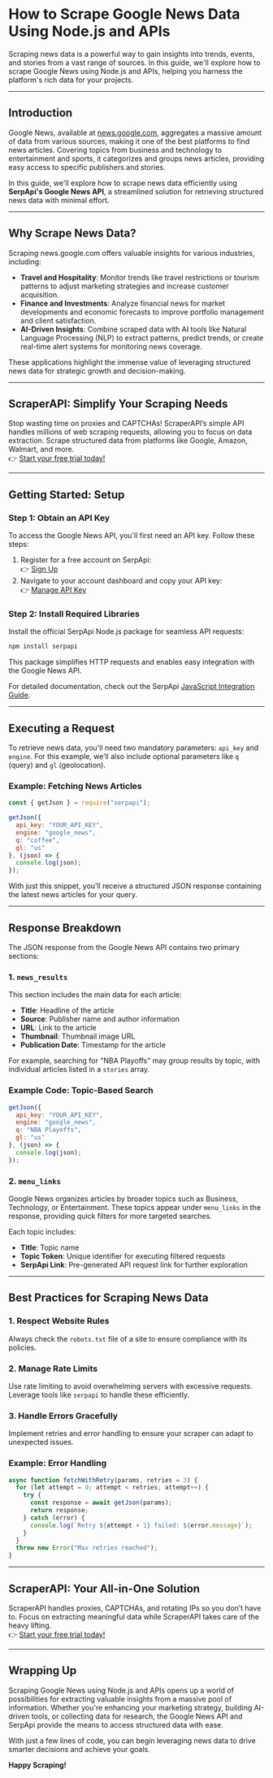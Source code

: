 
# How to Scrape Google News Data Using Node.js and APIs

Scraping news data is a powerful way to gain insights into trends, events, and stories from a vast range of sources. In this guide, we'll explore how to scrape Google News using Node.js and APIs, helping you harness the platform's rich data for your projects.

---

## Introduction

Google News, available at [news.google.com](https://news.google.com), aggregates a massive amount of data from various sources, making it one of the best platforms to find news articles. Covering topics from business and technology to entertainment and sports, it categorizes and groups news articles, providing easy access to specific publishers and stories.

In this guide, we'll explore how to scrape news data efficiently using **SerpApi's Google News API**, a streamlined solution for retrieving structured news data with minimal effort.

---

## Why Scrape News Data?

Scraping news.google.com offers valuable insights for various industries, including:

- **Travel and Hospitality**: Monitor trends like travel restrictions or tourism patterns to adjust marketing strategies and increase customer acquisition.
- **Finance and Investments**: Analyze financial news for market developments and economic forecasts to improve portfolio management and client satisfaction.
- **AI-Driven Insights**: Combine scraped data with AI tools like Natural Language Processing (NLP) to extract patterns, predict trends, or create real-time alert systems for monitoring news coverage.

These applications highlight the immense value of leveraging structured news data for strategic growth and decision-making.

---

## ScraperAPI: Simplify Your Scraping Needs

Stop wasting time on proxies and CAPTCHAs! ScraperAPI’s simple API handles millions of web scraping requests, allowing you to focus on data extraction. Scrape structured data from platforms like Google, Amazon, Walmart, and more.  
👉 [Start your free trial today!](https://bit.ly/Scraperapi)

---

## Getting Started: Setup

### Step 1: Obtain an API Key

To access the Google News API, you'll first need an API key. Follow these steps:

1. Register for a free account on SerpApi:  
   👉 [Sign Up](https://serpapi.com/users/sign_up)
2. Navigate to your account dashboard and copy your API key:  
   👉 [Manage API Key](https://serpapi.com/manage-api-key)

### Step 2: Install Required Libraries

Install the official SerpApi Node.js package for seamless API requests:

```bash
npm install serpapi
```

This package simplifies HTTP requests and enables easy integration with the Google News API.

For detailed documentation, check out the SerpApi [JavaScript Integration Guide](https://serpapi.com/integrations/javascript).

---

## Executing a Request

To retrieve news data, you'll need two mandatory parameters: `api_key` and `engine`. For this example, we’ll also include optional parameters like `q` (query) and `gl` (geolocation).

### Example: Fetching News Articles

```javascript
const { getJson } = require("serpapi");

getJson({
  api_key: "YOUR_API_KEY",
  engine: "google_news",
  q: "coffee",
  gl: "us"
}, (json) => {
  console.log(json);
});
```

With just this snippet, you’ll receive a structured JSON response containing the latest news articles for your query.

---

## Response Breakdown

The JSON response from the Google News API contains two primary sections:

### 1. `news_results`

This section includes the main data for each article:

- **Title**: Headline of the article
- **Source**: Publisher name and author information
- **URL**: Link to the article
- **Thumbnail**: Thumbnail image URL
- **Publication Date**: Timestamp for the article

For example, searching for "NBA Playoffs" may group results by topic, with individual articles listed in a `stories` array.

### Example Code: Topic-Based Search

```javascript
getJson({
  api_key: "YOUR_API_KEY",
  engine: "google_news",
  q: "NBA Playoffs",
  gl: "us"
}, (json) => {
  console.log(json);
});
```

### 2. `menu_links`

Google News organizes articles by broader topics such as Business, Technology, or Entertainment. These topics appear under `menu_links` in the response, providing quick filters for more targeted searches.

Each topic includes:

- **Title**: Topic name
- **Topic Token**: Unique identifier for executing filtered requests
- **SerpApi Link**: Pre-generated API request link for further exploration

---

## Best Practices for Scraping News Data

### 1. Respect Website Rules

Always check the `robots.txt` file of a site to ensure compliance with its policies.

### 2. Manage Rate Limits

Use rate limiting to avoid overwhelming servers with excessive requests. Leverage tools like `serpapi` to handle these efficiently.

### 3. Handle Errors Gracefully

Implement retries and error handling to ensure your scraper can adapt to unexpected issues.

### Example: Error Handling

```javascript
async function fetchWithRetry(params, retries = 3) {
  for (let attempt = 0; attempt < retries; attempt++) {
    try {
      const response = await getJson(params);
      return response;
    } catch (error) {
      console.log(`Retry ${attempt + 1} failed: ${error.message}`);
    }
  }
  throw new Error("Max retries reached");
}
```

---

## ScraperAPI: Your All-in-One Solution

ScraperAPI handles proxies, CAPTCHAs, and rotating IPs so you don’t have to. Focus on extracting meaningful data while ScraperAPI takes care of the heavy lifting.  
👉 [Start your free trial today!](https://bit.ly/Scraperapi)

---

## Wrapping Up

Scraping Google News using Node.js and APIs opens up a world of possibilities for extracting valuable insights from a massive pool of information. Whether you're enhancing your marketing strategy, building AI-driven tools, or collecting data for research, the Google News API and SerpApi provide the means to access structured data with ease.

With just a few lines of code, you can begin leveraging news data to drive smarter decisions and achieve your goals.  

**Happy Scraping!**
